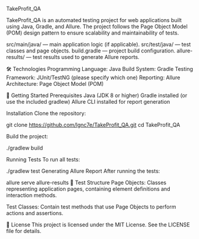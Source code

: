 TakeProfit_QA

TakeProfit_QA is an automated testing project for web applications built using Java, Gradle, and Allure. The project follows the Page Object Model (POM) design pattern to ensure scalability and maintainability of tests.

src/main/java/ — main application logic (if applicable).
src/test/java/ — test classes and page objects.
build.gradle — project build configuration.
allure-results/ — test results used to generate Allure reports.

🛠️ Technologies
Programming Language: Java
Build System: Gradle
Testing Framework: JUnit/TestNG (please specify which one)
Reporting: Allure
Architecture: Page Object Model (POM)

🚀 Getting Started
Prerequisites
Java (JDK 8 or higher)
Gradle installed (or use the included gradlew)
Allure CLI installed for report generation

Installation
Clone the repository:

git clone https://github.com/lgnc7e/TakeProfit_QA.git
cd TakeProfit_QA

Build the project:

./gradlew build

Running Tests
To run all tests:

./gradlew test
Generating Allure Report
After running the tests:

allure serve allure-results
🧪 Test Structure
Page Objects: Classes representing application pages, containing element definitions and interaction methods.

Test Classes: Contain test methods that use Page Objects to perform actions and assertions.

📄 License
This project is licensed under the MIT License. See the LICENSE file for details.

